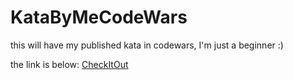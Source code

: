 # KataByMeCodeWars
this will have my published kata in codewars, I'm just a beginner :)


the link is below:
[CheckItOut](https://www.codewars.com/kata/63a569fe96a48e000e56f000)
